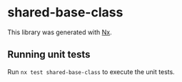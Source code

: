 # shared-base-class

This library was generated with [Nx](https://nx.dev).

## Running unit tests

Run `nx test shared-base-class` to execute the unit tests.

